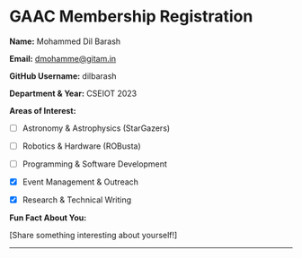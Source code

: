 # GAAC Membership Registration



**Name:** Mohammed Dil Barash 

**Email:** dmohamme@gitam.in  

**GitHub Username:** dilbarash

**Department & Year:** CSEIOT 2023



**Areas of Interest:**  

- [ ] Astronomy & Astrophysics (StarGazers)  

- [ ] Robotics & Hardware (ROBusta)  

- [ ] Programming & Software Development  

- [x] Event Management & Outreach  

- [x] Research & Technical Writing  



**Fun Fact About You:**  

[Share something interesting about yourself!]  



---


